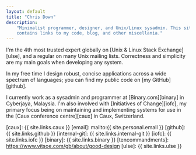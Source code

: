 ```yaml
---
layout: default
title: "Chris Down"
description:
    "Minimalist programmer, designer, and Unix/Linux sysadmin. This site
    contains links to my code, blog, and other miscellania."
---
```


I'm the 4th most trusted expert globally on [Unix & Linux Stack
Exchange][ulse], and a regular on many Unix mailing lists. Correctness and
simplicity are my main goals when developing any system.

In my free time I design robust, concise applications across a wide spectrum of
languages; you can find my public code on [my GitHub][github].

I currently work as a sysadmin and programmer at [Binary.com][binary] in
Cyberjaya, Malaysia. I'm also involved with [Initiatives of Change][iofc], my
primary focus being on maintaining and implementing systems for use in the
[Caux conference centre][caux] in Caux, Switzerland.

[caux]:            {{ site.links.caux }}
[email]:           mailto:{{ site.personal.email }}
[github]:          {{ site.links.github }}
[internal-git]:    {{ site.links.internal-git }}
[iofc]:            {{ site.links.iofc }}
[binary]:          {{ site.links.binary }}
[tencommandments]: https://www.vitsoe.com/gb/about/good-design
[ulse]:            {{ site.links.ulse }}
